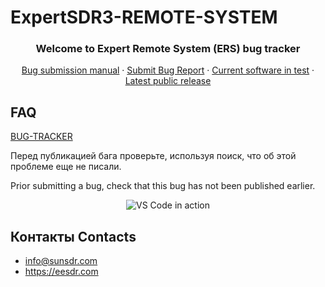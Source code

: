 # ExpertSDR3-REMOTE-SYSTEM
  <h3 align="center">Welcome to Expert Remote System (ERS) bug tracker</h3>
  <p align="center">  
    <a href="https://eesdr.com/en/software-en/bug-report">Bug submission manual</a>
    ·    
    <a href="https://github.com/ExpertSDR3/ExpertSDR3-BUG-TRACKER/issues">Submit Bug Report</a>
    ·
    <a href="https://drive.google.com/drive/folders/1rGdy8YXEh0bCr_uK3Wk544aozkT3y3uO?usp=sharing" target="_blank">Current software in test</a>
    ·
    <a href="https://eesdr.com/en/software-en/expertsdr3-en" target="_blank">Latest public release</a>
  </p>
</p>

## FAQ
[BUG-TRACKER](https://github.com/ExpertSDR3/ExpertSDR3-BUG-TRACKER/issues)

Перед публикацией бага проверьте, используя поиск, что об этой проблеме еще не писали.

Prior submitting a bug, check that this bug has not been published earlier.

<p align="center">
  <img alt="VS Code in action" src="https://i.imgur.com/xgD6L43.gif">
</p>

## Контакты Contacts
* info@sunsdr.com
* https://eesdr.com
